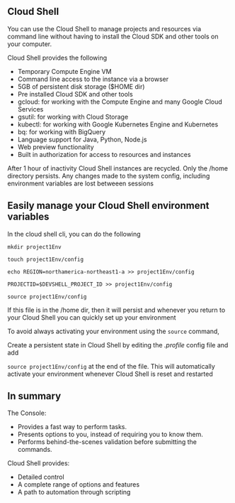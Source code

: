 ## Cloud Shell

You can use the Cloud Shell to manage projects and resources via command line without having to install the Cloud SDK and other tools on your computer.

Cloud Shell provides the following
- Temporary Compute Engine VM
- Command line access to the instance via a browser
- 5GB of persistent disk storage ($HOME dir)
- Pre installed Cloud SDK and other tools
- gcloud: for working with the Compute Engine and many Google Cloud Services
- gsutil: for working with Cloud Storage
- kubectl: for working with Google Kubernetes Engine and Kubernetes
- bq: for working with BigQuery
- Language support for Java, Python, Node.js
- Web preview functionality
- Built in authorization for access to resources and instances

After 1 hour of inactivity Cloud Shell instances are recycled. Only the /home directory persists. Any changes made to the system config, including environment variables are lost betweeen sessions

## Easily manage your Cloud Shell environment variables

In the cloud shell cli, you can do the following 

```
mkdir project1Env

touch project1Env/config

echo REGION=northamerica-northeast1-a >> project1Env/config

PROJECTID=$DEVSHELL_PROJECT_ID >> project1Env/config

source project1Env/config

```

If this file is in the /home dir, then it will persist and whenever you return to your Cloud Shell you can quickly set up your environment

To avoid always activating your environment using the ```source``` command,

Create a persistent state in Cloud Shell by editing the *.profile* config file and add 

```source project1Env/config``` at the end of the file. This will automatically activate your environment whenever Cloud Shell is reset and restarted

## In summary

The Console:

- Provides a fast way to perform tasks.
- Presents options to you, instead of requiring you to know them.
- Performs behind-the-scenes validation before submitting the commands.

Cloud Shell provides:

- Detailed control
- A complete range of options and features
- A path to automation through scripting
